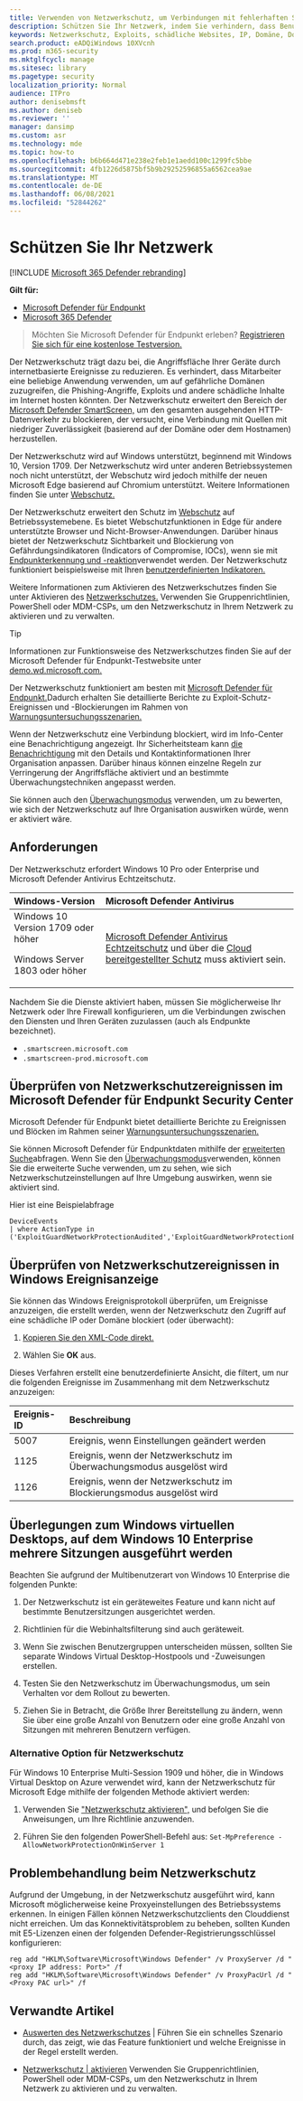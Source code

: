 ```yaml
---
title: Verwenden von Netzwerkschutz, um Verbindungen mit fehlerhaften Standorten zu verhindern
description: Schützen Sie Ihr Netzwerk, indem Sie verhindern, dass Benutzer auf bekannte böswillige und verdächtige Netzwerkadressen zugreifen
keywords: Netzwerkschutz, Exploits, schädliche Websites, IP, Domäne, Domänen
search.product: eADQiWindows 10XVcnh
ms.prod: m365-security
ms.mktglfcycl: manage
ms.sitesec: library
ms.pagetype: security
localization_priority: Normal
audience: ITPro
author: denisebmsft
ms.author: deniseb
ms.reviewer: ''
manager: dansimp
ms.custom: asr
ms.technology: mde
ms.topic: how-to
ms.openlocfilehash: b6b664d471e238e2feb1e1aedd100c1299fc5bbe
ms.sourcegitcommit: 4fb1226d5875bf5b9b29252596855a6562cea9ae
ms.translationtype: MT
ms.contentlocale: de-DE
ms.lasthandoff: 06/08/2021
ms.locfileid: "52844262"
---
```

# <a name="protect-your-network"></a>Schützen Sie Ihr Netzwerk

[!INCLUDE [Microsoft 365 Defender rebranding](../../includes/microsoft-defender.md)]

**Gilt für:**
- [Microsoft Defender für Endpunkt](https://go.microsoft.com/fwlink/p/?linkid=2154037)
- [Microsoft 365 Defender](https://go.microsoft.com/fwlink/?linkid=2118804)

> Möchten Sie Microsoft Defender für Endpunkt erleben? [Registrieren Sie sich für eine kostenlose Testversion.](https://www.microsoft.com/microsoft-365/windows/microsoft-defender-atp?ocid=docs-wdatp-exposedapis-abovefoldlink)

Der Netzwerkschutz trägt dazu bei, die Angriffsfläche Ihrer Geräte durch internetbasierte Ereignisse zu reduzieren. Es verhindert, dass Mitarbeiter eine beliebige Anwendung verwenden, um auf gefährliche Domänen zuzugreifen, die Phishing-Angriffe, Exploits und andere schädliche Inhalte im Internet hosten könnten. Der Netzwerkschutz erweitert den Bereich der [Microsoft Defender SmartScreen,](/windows/security/threat-protection/microsoft-defender-smartscreen/microsoft-defender-smartscreen-overview) um den gesamten ausgehenden HTTP-Datenverkehr zu blockieren, der versucht, eine Verbindung mit Quellen mit niedriger Zuverlässigkeit (basierend auf der Domäne oder dem Hostnamen) herzustellen.

Der Netzwerkschutz wird auf Windows unterstützt, beginnend mit Windows 10, Version 1709. Der Netzwerkschutz wird unter anderen Betriebssystemen noch nicht unterstützt, der Webschutz wird jedoch mithilfe der neuen Microsoft Edge basierend auf Chromium unterstützt. Weitere Informationen finden Sie unter [Webschutz.](web-protection-overview.md)

Der Netzwerkschutz erweitert den Schutz im [Webschutz](web-protection-overview.md) auf Betriebssystemebene. Es bietet Webschutzfunktionen in Edge für andere unterstützte Browser und Nicht-Browser-Anwendungen. Darüber hinaus bietet der Netzwerkschutz Sichtbarkeit und Blockierung von Gefährdungsindikatoren (Indicators of Compromise, IOCs), wenn sie mit [Endpunkterkennung und -reaktion](overview-endpoint-detection-response.md)verwendet werden. Der Netzwerkschutz funktioniert beispielsweise mit Ihren [benutzerdefinierten Indikatoren.](manage-indicators.md)

Weitere Informationen zum Aktivieren des Netzwerkschutzes finden Sie unter Aktivieren des [Netzwerkschutzes.](enable-network-protection.md) Verwenden Sie Gruppenrichtlinien, PowerShell oder MDM-CSPs, um den Netzwerkschutz in Ihrem Netzwerk zu aktivieren und zu verwalten.

> [!TIP]
> Informationen zur Funktionsweise des Netzwerkschutzes finden Sie auf der Microsoft Defender für Endpunkt-Testwebsite unter [demo.wd.microsoft.com.](https://demo.wd.microsoft.com?ocid=cx-wddocs-testground)

Der Netzwerkschutz funktioniert am besten mit [Microsoft Defender für Endpunkt.](microsoft-defender-endpoint.md)Dadurch erhalten Sie detaillierte Berichte zu Exploit-Schutz-Ereignissen und -Blockierungen im Rahmen von [Warnungsuntersuchungsszenarien.](investigate-alerts.md)

Wenn der Netzwerkschutz eine Verbindung blockiert, wird im Info-Center eine Benachrichtigung angezeigt. Ihr Sicherheitsteam kann [die Benachrichtigung](customize-attack-surface-reduction.md#customize-the-notification) mit den Details und Kontaktinformationen Ihrer Organisation anpassen. Darüber hinaus können einzelne Regeln zur Verringerung der Angriffsfläche aktiviert und an bestimmte Überwachungstechniken angepasst werden.

Sie können auch den [Überwachungsmodus](audit-windows-defender.md) verwenden, um zu bewerten, wie sich der Netzwerkschutz auf Ihre Organisation auswirken würde, wenn er aktiviert wäre.

## <a name="requirements"></a>Anforderungen

Der Netzwerkschutz erfordert Windows 10 Pro oder Enterprise und Microsoft Defender Antivirus Echtzeitschutz.

| Windows-Version | Microsoft Defender Antivirus |
|:---|:---|
| Windows 10 Version 1709 oder höher <p>Windows Server 1803 oder höher | [Microsoft Defender Antivirus Echtzeitschutz](configure-real-time-protection-microsoft-defender-antivirus.md) und über die [Cloud bereitgestellter Schutz](enable-cloud-protection-microsoft-defender-antivirus.md) muss aktiviert sein. |

Nachdem Sie die Dienste aktiviert haben, müssen Sie möglicherweise Ihr Netzwerk oder Ihre Firewall konfigurieren, um die Verbindungen zwischen den Diensten und Ihren Geräten zuzulassen (auch als Endpunkte bezeichnet).  

- `.smartscreen.microsoft.com`
- `.smartscreen-prod.microsoft.com`

## <a name="review-network-protection-events-in-the-microsoft-defender-for-endpoint-security-center"></a>Überprüfen von Netzwerkschutzereignissen im Microsoft Defender für Endpunkt Security Center

Microsoft Defender für Endpunkt bietet detaillierte Berichte zu Ereignissen und Blöcken im Rahmen seiner [Warnungsuntersuchungsszenarien.](investigate-alerts.md)

Sie können Microsoft Defender für Endpunktdaten mithilfe der [erweiterten Suche](advanced-hunting-overview.md)abfragen. Wenn Sie den [Überwachungsmodus](audit-windows-defender.md)verwenden, können Sie die erweiterte Suche verwenden, um zu sehen, wie sich Netzwerkschutzeinstellungen auf Ihre Umgebung auswirken, wenn sie aktiviert sind.

Hier ist eine Beispielabfrage

```kusto
DeviceEvents
| where ActionType in ('ExploitGuardNetworkProtectionAudited','ExploitGuardNetworkProtectionBlocked')
```

## <a name="review-network-protection-events-in-windows-event-viewer"></a>Überprüfen von Netzwerkschutzereignissen in Windows Ereignisanzeige

Sie können das Windows Ereignisprotokoll überprüfen, um Ereignisse anzuzeigen, die erstellt werden, wenn der Netzwerkschutz den Zugriff auf eine schädliche IP oder Domäne blockiert (oder überwacht):

1. [Kopieren Sie den XML-Code direkt.](event-views.md)

2. Wählen Sie **OK** aus.

Dieses Verfahren erstellt eine benutzerdefinierte Ansicht, die filtert, um nur die folgenden Ereignisse im Zusammenhang mit dem Netzwerkschutz anzuzeigen:

| Ereignis-ID | Beschreibung |
|:---|:---|
| 5007 | Ereignis, wenn Einstellungen geändert werden |
| 1125 | Ereignis, wenn der Netzwerkschutz im Überwachungsmodus ausgelöst wird |
| 1126 | Ereignis, wenn der Netzwerkschutz im Blockierungsmodus ausgelöst wird |

## <a name="considerations-for-windows-virtual-desktop-running-windows-10-enterprise-multi-session"></a>Überlegungen zum Windows virtuellen Desktops, auf dem Windows 10 Enterprise mehrere Sitzungen ausgeführt werden

Beachten Sie aufgrund der Multibenutzerart von Windows 10 Enterprise die folgenden Punkte:

1. Der Netzwerkschutz ist ein geräteweites Feature und kann nicht auf bestimmte Benutzersitzungen ausgerichtet werden.

2. Richtlinien für die Webinhaltsfilterung sind auch geräteweit.

3. Wenn Sie zwischen Benutzergruppen unterscheiden müssen, sollten Sie separate Windows Virtual Desktop-Hostpools und -Zuweisungen erstellen.

4. Testen Sie den Netzwerkschutz im Überwachungsmodus, um sein Verhalten vor dem Rollout zu bewerten. 

5. Ziehen Sie in Betracht, die Größe Ihrer Bereitstellung zu ändern, wenn Sie über eine große Anzahl von Benutzern oder eine große Anzahl von Sitzungen mit mehreren Benutzern verfügen.

### <a name="alternative-option-for-network-protection"></a>Alternative Option für Netzwerkschutz

Für Windows 10 Enterprise Multi-Session 1909 und höher, die in Windows Virtual Desktop on Azure verwendet wird, kann der Netzwerkschutz für Microsoft Edge mithilfe der folgenden Methode aktiviert werden:

1. Verwenden Sie ["Netzwerkschutz aktivieren",](enable-network-protection.md) und befolgen Sie die Anweisungen, um Ihre Richtlinie anzuwenden.

2. Führen Sie den folgenden PowerShell-Befehl aus: `Set-MpPreference -AllowNetworkProtectionOnWinServer 1`

## <a name="network-protection-troubleshooting"></a>Problembehandlung beim Netzwerkschutz

Aufgrund der Umgebung, in der Netzwerkschutz ausgeführt wird, kann Microsoft möglicherweise keine Proxyeinstellungen des Betriebssystems erkennen. In einigen Fällen können Netzwerkschutzclients den Clouddienst nicht erreichen. Um das Konnektivitätsproblem zu beheben, sollten Kunden mit E5-Lizenzen einen der folgenden Defender-Registrierungsschlüssel konfigurieren:

```console
reg add "HKLM\Software\Microsoft\Windows Defender" /v ProxyServer /d "<proxy IP address: Port>" /f
reg add "HKLM\Software\Microsoft\Windows Defender" /v ProxyPacUrl /d "<Proxy PAC url>" /f

```

## <a name="related-articles"></a>Verwandte Artikel

- [Auswerten des Netzwerkschutzes](evaluate-network-protection.md) | Führen Sie ein schnelles Szenario durch, das zeigt, wie das Feature funktioniert und welche Ereignisse in der Regel erstellt werden.

- [Netzwerkschutz | aktivieren](enable-network-protection.md) Verwenden Sie Gruppenrichtlinien, PowerShell oder MDM-CSPs, um den Netzwerkschutz in Ihrem Netzwerk zu aktivieren und zu verwalten.
